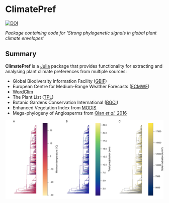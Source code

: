 # ClimatePref

[![DOI](https://zenodo.org/badge/480425198.svg)](https://zenodo.org/badge/latestdoi/480425198)

*Package containing code for 'Strong phylogenetic signals in global plant climate envelopes'*

## Summary

**ClimatePref** is a [Julia](http://www.julialang.org) package that provides functionality for extracting and analysing plant climate preferences from multiple sources:

- Global Biodiversity Information Facility ([GBIF](https://www.gbif.org))
- European Centre for Medium-Range Weather Forecasts ([ECMWF](https://www.ecmwf.int))
- [WordClim](https://worldclim.org)
- The Plant List ([TPL](http://www.theplantlist.org))
- Botanic Gardens Conservation International ([BGCI](https://www.bgci.org))
- Enhanced Vegetation Index from [MODIS](https://modis.gsfc.nasa.gov)
- Mega-phylogeny of Angiosperms from [Qian *et al.* 2016](https://doi.org/10.1093/jpe/rtv047)

![](docs/tree.jpg)
